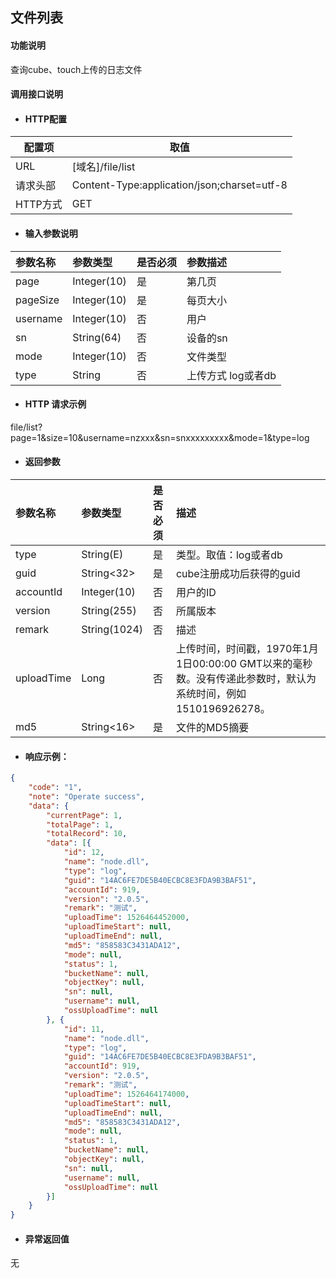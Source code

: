 ## 文件列表

#### 功能说明

查询cube、touch上传的日志文件

#### 调用接口说明

* #### HTTP配置

| 配置项 | 取值 |
| --- | --- |
| URL | \[域名\]/file/list|
| 请求头部 | Content-Type:application/json;charset=utf-8 |
| HTTP方式 | GET |

* #### 输入参数说明

| 参数名称 | 参数类型 | 是否必须 | 参数描述 |
| :--- | :--- | :--- | :--- |
| page | Integer\(10\) | 是 |第几页 |
| pageSize | Integer\(10\) | 是 |每页大小 |
| username| Integer\(10\) | 否 |用户|
| sn| String\(64\) | 否 |设备的sn |
| mode| Integer\(10\) | 否 | 文件类型|
|type| String<E> |否|上传方式 log或者db|


* #### HTTP 请求示例
file/list?page=1&size=10&username=nzxxx&sn=snxxxxxxxxx&mode=1&type=log

* #### 返回参数

| 参数名称 | 参数类型 | 是否必须 | 描述 |
| :--- | :--- | :--- | :--- |
| type | String\(E\) | 是 | 类型。取值：log或者db |
| guid | String&lt;32&gt; | 是 | cube注册成功后获得的guid |
| accountId | Integer\(10\) | 否 | 用户的ID |
| version | String\(255\) | 否 | 所属版本 |
| remark | String\(1024\) | 否 | 描述 |
| uploadTime | Long | 否 | 上传时间，时间戳，1970年1月1日00:00:00 GMT以来的毫秒数。没有传递此参数时，默认为系统时间，例如1510196926278。 |
| md5 | String&lt;16&gt; | 是 | 文件的MD5摘要 |



* #### 响应示例：
```json
{
	"code": "1",
	"note": "Operate success",
	"data": {
		"currentPage": 1,
		"totalPage": 1,
		"totalRecord": 10,
		"data": [{
			"id": 12,
			"name": "node.dll",
			"type": "log",
			"guid": "14AC6FE7DE5B40ECBC8E3FDA9B3BAF51",
			"accountId": 919,
			"version": "2.0.5",
			"remark": "测试",
			"uploadTime": 1526464452000,
			"uploadTimeStart": null,
			"uploadTimeEnd": null,
			"md5": "858583C3431ADA12",
			"mode": null,
			"status": 1,
			"bucketName": null,
			"objectKey": null,
			"sn": null,
			"username": null,
			"ossUploadTime": null
		}, {
			"id": 11,
			"name": "node.dll",
			"type": "log",
			"guid": "14AC6FE7DE5B40ECBC8E3FDA9B3BAF51",
			"accountId": 919,
			"version": "2.0.5",
			"remark": "测试",
			"uploadTime": 1526464174000,
			"uploadTimeStart": null,
			"uploadTimeEnd": null,
			"md5": "858583C3431ADA12",
			"mode": null,
			"status": 1,
			"bucketName": null,
			"objectKey": null,
			"sn": null,
			"username": null,
			"ossUploadTime": null
		}]
	}
}
```

* #### 异常返回值

无




